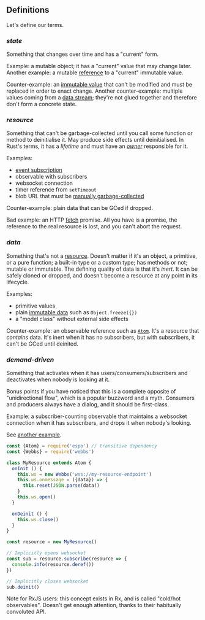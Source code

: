 ## Definitions

Let's define our terms.

### _state_

Something that changes over time and has a "current" form.

Example: a mutable object; it has a "current" value that may change later.
Another example: a mutable [reference](https://mitranim.com/espo/#-atom-value-)
to a "current" immutable value.

Counter-example: an [immutable value](api#emerge) that can't be modified and
must be replaced in order to enact change. Another counter-example: multiple
values coming from a [data stream](examples#event-system); they're not glued
together and therefore don't form a concrete state.

### _resource_

Something that can't be garbage-collected until you call some function or method
to deinitialise it. May produce side effects until deinitialised. In
Rust's terms, it has a _lifetime_ and must have an
[_owner_](https://doc.rust-lang.org/book/ownership.html#ownership) responsible
for it.

Examples:

  * [event subscription](examples#event-system)
  * observable with subscribers
  * websocket connection
  * timer reference from `setTimeout`
  * blob URL that must be [manually garbage-collected](https://developer.mozilla.org/en-US/docs/Web/API/URL/revokeObjectURL)

Counter-example: plain data that can be GCed if dropped.

Bad example: an HTTP [fetch](https://github.com/github/fetch) promise. All you
have is a promise, the reference to the real resource is lost, and you can't
abort the request.

### _data_

Something that's not a [resource](#_resource_). Doesn't matter if it's an
object, a primitive, or a pure function; a built-in type or a custom type; has
methods or not; mutable or immutable. The defining quality of data is that it's
_inert_. It can be safely cloned or dropped, and doesn't become a resource at
any point in its lifecycle.

Examples:

  * primitive values
  * plain [immutable data](api#emerge) such as `Object.freeze({})`
  * a "model class" without external side effects

Counter-example: an observable reference such as
[`Atom`](https://mitranim.com/espo/#-atom-value-). It's a resource that
_contains_ data. It's inert when it has no subscribers, but with subscribers, it
can't be GCed until deinited.

### _demand-driven_

Something that activates when it has users/consumers/subscribers and deactivates
when nobody is looking at it.

Bonus points if you have noticed that this is a complete opposite of
"unidirectional flow", which is a popular buzzword and a myth. Consumers and
producers always have a dialog, and it should be first-class.

Example: a subscriber-counting observable that maintains a websocket connection
when it has subscribers, and drops it when nobody's looking.

See [another example](examples#demand-driven-resources).

```js
const {Atom} = require('espo') // transitive dependency
const {Webbs} = require('webbs')

class MyResource extends Atom {
  onInit () {
    this.ws = new Webbs('wss://my-resource-endpoint')
    this.ws.onmessage = ({data}) => {
      this.reset(JSON.parse(data))
    }
    this.ws.open()
  }

  onDeinit () {
    this.ws.close()
  }
}

const resource = new MyResource()

// Implicitly opens websocket
const sub = resource.subscribe(resource => {
  console.info(resource.deref())
})

// Implicitly closes websocket
sub.deinit()
```

Note for RxJS users: this concept exists in Rx, and is called "cold/hot
observables". Doesn't get enough attention, thanks to their habitually
convoluted API.
